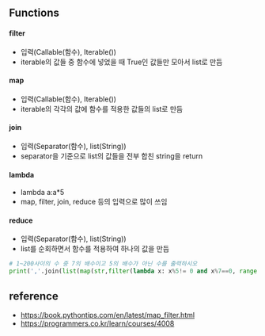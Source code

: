 ## Functions

#### filter
- 입력(Callable(함수), Iterable())
- iterable의 값들 중 함수에 넣었을 때 True인 값들만 모아서 list로 만듬
#### map
- 입력(Callable(함수), Iterable())
- iterable의 각각의 값에 함수를 적용한 값들의 list로 만듬
#### join
- 입력(Separator(함수), list(String))
- separator을 기준으로 list의 값들을 전부 합친 string을 return
#### lambda
- lambda a:a*5 
- map, filter, join, reduce 등의 입력으로 많이 쓰임
#### reduce
- 입력(Separator(함수), list(String))
- list를 순회하면서 함수를 적용하여 하나의 값을 만듬 
```python
# 1~200사이의 수 중 7의 배수이고 5의 배수가 아닌 수를 출력하시오
print(','.join(list(map(str,filter(lambda x: x%5!= 0 and x%7==0, range(1,201))))))
```
## reference
- https://book.pythontips.com/en/latest/map_filter.html
- https://programmers.co.kr/learn/courses/4008
